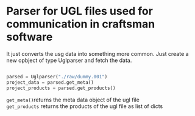# Parser for UGL files used for communication in craftsman software

It just converts the usg data into something more common. Just create a new opbject of type Uglparser and fetch the data.

```python

parsed = Uglparser("./raw/dummy.001")
project_data = parsed.get_meta()
project_products = parsed.get_products()

```

`get_meta()`returns the meta data object of the ugl file  
`get_products` returns the products of the ugl file as list of dicts
